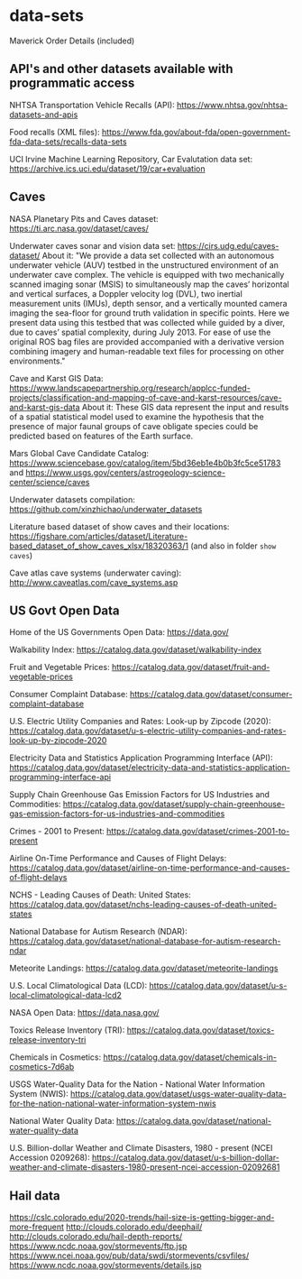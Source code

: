 # data-sets

Maverick Order Details (included)

## API's and other datasets available with programmatic access

NHTSA Transportation Vehicle Recalls (API): <https://www.nhtsa.gov/nhtsa-datasets-and-apis> 

Food recalls (XML files): <https://www.fda.gov/about-fda/open-government-fda-data-sets/recalls-data-sets>

UCI Irvine Machine Learning Repository, Car Evalutation data set: <https://archive.ics.uci.edu/dataset/19/car+evaluation>


## Caves 

NASA Planetary Pits and Caves dataset: <https://ti.arc.nasa.gov/dataset/caves/> 

Underwater caves sonar and vision data set: <https://cirs.udg.edu/caves-dataset/>
About it: "We provide a data set collected with an autonomous underwater vehicle (AUV) testbed in the unstructured environment of an underwater cave complex. The vehicle is equipped with two mechanically scanned imaging sonar (MSIS) to simultaneously map the caves’ horizontal and vertical surfaces, a Doppler velocity log (DVL), two inertial measurement units (IMUs), depth sensor, and a vertically mounted camera imaging the sea-floor for ground truth validation in specific points. Here we present data using this testbed that was collected while guided by a diver, due to caves’ spatial complexity, during July 2013. For ease of use the original ROS bag files are provided accompanied with a derivative version combining imagery and human-readable text files for processing on other environments."

Cave and Karst GIS Data: <https://www.landscapepartnership.org/research/applcc-funded-projects/classification-and-mapping-of-cave-and-karst-resources/cave-and-karst-gis-data>
About it: These GIS data represent the input and results of a spatial statistical model used to examine the hypothesis that the presence of major faunal groups of cave obligate species could be predicted based on features of the Earth surface.

Mars Global Cave Candidate Catalog: <https://www.sciencebase.gov/catalog/item/5bd36eb1e4b0b3fc5ce51783> and <https://www.usgs.gov/centers/astrogeology-science-center/science/caves> 

Underwater datasets compilation: <https://github.com/xinzhichao/underwater_datasets> 

Literature based dataset of show caves and their locations: <https://figshare.com/articles/dataset/Literature-based_dataset_of_show_caves_xlsx/18320363/1> (and also in folder `show caves`)

Cave atlas cave systems (underwater caving): <http://www.caveatlas.com/cave_systems.asp> 


## US Govt Open Data 

Home of the US Governments Open Data: <https://data.gov/> 

Walkability Index: <https://catalog.data.gov/dataset/walkability-index> 

Fruit and Vegetable Prices: <https://catalog.data.gov/dataset/fruit-and-vegetable-prices>

Consumer Complaint Database: <https://catalog.data.gov/dataset/consumer-complaint-database>

U.S. Electric Utility Companies and Rates: Look-up by Zipcode (2020): <https://catalog.data.gov/dataset/u-s-electric-utility-companies-and-rates-look-up-by-zipcode-2020>

Electricity Data and Statistics Application Programming Interface (API): <https://catalog.data.gov/dataset/electricity-data-and-statistics-application-programming-interface-api>

Supply Chain Greenhouse Gas Emission Factors for US Industries and Commodities: <https://catalog.data.gov/dataset/supply-chain-greenhouse-gas-emission-factors-for-us-industries-and-commodities>

Crimes - 2001 to Present: <https://catalog.data.gov/dataset/crimes-2001-to-present>

Airline On-Time Performance and Causes of Flight Delays: <https://catalog.data.gov/dataset/airline-on-time-performance-and-causes-of-flight-delays>

NCHS - Leading Causes of Death: United States: <https://catalog.data.gov/dataset/nchs-leading-causes-of-death-united-states>

National Database for Autism Research (NDAR): <https://catalog.data.gov/dataset/national-database-for-autism-research-ndar>

Meteorite Landings: <https://catalog.data.gov/dataset/meteorite-landings>

U.S. Local Climatological Data (LCD): <https://catalog.data.gov/dataset/u-s-local-climatological-data-lcd2>

NASA Open Data: <https://data.nasa.gov/> 

Toxics Release Inventory (TRI): <https://catalog.data.gov/dataset/toxics-release-inventory-tri>

Chemicals in Cosmetics: <https://catalog.data.gov/dataset/chemicals-in-cosmetics-7d6ab>

USGS Water-Quality Data for the Nation - National Water Information System (NWIS): <https://catalog.data.gov/dataset/usgs-water-quality-data-for-the-nation-national-water-information-system-nwis>

National Water Quality Data: <https://catalog.data.gov/dataset/national-water-quality-data>

U.S. Billion-dollar Weather and Climate Disasters, 1980 - present (NCEI Accession 0209268): <https://catalog.data.gov/dataset/u-s-billion-dollar-weather-and-climate-disasters-1980-present-ncei-accession-02092681>

## Hail data 

<https://cslc.colorado.edu/2020-trends/hail-size-is-getting-bigger-and-more-frequent> 
<http://clouds.colorado.edu/deephail/>
<http://clouds.colorado.edu/hail-depth-reports/>
<https://www.ncdc.noaa.gov/stormevents/ftp.jsp>
<https://www.ncei.noaa.gov/pub/data/swdi/stormevents/csvfiles/>
<https://www.ncdc.noaa.gov/stormevents/details.jsp>





